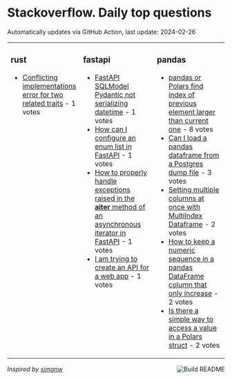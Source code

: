 # Stackoverflow. Daily top questions 

Automatically updates via GitHub Action, last update: <!-- date starts -->2024-02-26<!-- date ends -->


<table><tr><td valign="top" width="33%">

### rust
<!-- rust starts -->
* [Conflicting implementations error for two related traits](https://stackoverflow.com/questions/78054905/conflicting-implementations-error-for-two-related-traits) - 1 votes
<!-- rust ends -->
</td><td valign="top" width="34%">


### fastapi
<!-- fastapi starts -->
* [FastAPI SQLModel  Pydantic not serializing datetime](https://stackoverflow.com/questions/78054752/fastapi-sqlmodel-pydantic-not-serializing-datetime) - 1 votes
* [How can I configure an enum list in FastAPI](https://stackoverflow.com/questions/78062295/how-can-i-configure-an-enum-list-in-fastapi) - 1 votes
* [How to properly handle exceptions raised in the __aiter__ method of an asynchronous iterator in FastAPI](https://stackoverflow.com/questions/78058770/how-to-properly-handle-exceptions-raised-in-the-aiter-method-of-an-asynchron) - 1 votes
* [I am trying to create an API for a web app](https://stackoverflow.com/questions/78058296/i-am-trying-to-create-an-api-for-a-web-app) - 1 votes
<!-- fastapi ends -->
</td><td valign="top" width="34%">


### pandas
<!-- pandas starts -->
* [pandas or Polars find index of previous element larger than current one](https://stackoverflow.com/questions/78056934/pandas-or-polars-find-index-of-previous-element-larger-than-current-one) - 8 votes
* [Can I load a pandas dataframe from a Postgres dump file](https://stackoverflow.com/questions/78056601/can-i-load-a-pandas-dataframe-from-a-postgres-dump-file) - 3 votes
* [Setting multiple columns at once with MultiIndex Dataframe](https://stackoverflow.com/questions/78059951/setting-multiple-columns-at-once-with-multiindex-dataframe) - 2 votes
* [How to keep a numeric sequence in a pandas DataFrame column that only increase](https://stackoverflow.com/questions/78057088/how-to-keep-a-numeric-sequence-in-a-pandas-dataframe-column-that-only-increase) - 2 votes
* [Is there a simple way to access a value in a Polars struct](https://stackoverflow.com/questions/78057705/is-there-a-simple-way-to-access-a-value-in-a-polars-struct) - 2 votes
<!-- pandas ends -->
</td></tr></table>

<a href="https://github.com/hp0404/hp0404/actions"><img src="https://github.com/hp0404/hp0404/workflows/Build%20README/badge.svg" align="right" alt="Build README"></a> <p>*Inspired by  [simonw](https://github.com/simonw/simonw)*</p>
